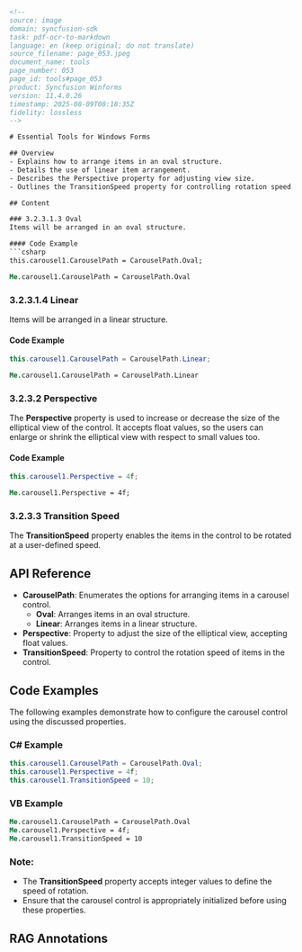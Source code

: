 ```html
<!-- 
source: image
domain: syncfusion-sdk
task: pdf-ocr-to-markdown
language: en (keep original; do not translate)
source_filename: page_053.jpeg
document_name: tools
page_number: 053
page_id: tools#page_053
product: Syncfusion Winforms
version: 11.4.0.26
timestamp: 2025-08-09T08:18:35Z
fidelity: lossless
-->

# Essential Tools for Windows Forms

## Overview
- Explains how to arrange items in an oval structure.
- Details the use of linear item arrangement.
- Describes the Perspective property for adjusting view size.
- Outlines the TransitionSpeed property for controlling rotation speed.

## Content

### 3.2.3.1.3 Oval
Items will be arranged in an oval structure.

#### Code Example
```csharp
this.carousel1.CarouselPath = CarouselPath.Oval;
```

```vb
Me.carousel1.CarouselPath = CarouselPath.Oval
```

### 3.2.3.1.4 Linear
Items will be arranged in a linear structure.

#### Code Example
```csharp
this.carousel1.CarouselPath = CarouselPath.Linear;
```

```vb
Me.carousel1.CarouselPath = CarouselPath.Linear
```

### 3.2.3.2 Perspective
The **Perspective** property is used to increase or decrease the size of the elliptical view of the control. It accepts float values, so the users can enlarge or shrink the elliptical view with respect to small values too.

#### Code Example
```csharp
this.carousel1.Perspective = 4f;
```

```vb
Me.carousel1.Perspective = 4f;
```

### 3.2.3.3 Transition Speed
The **TransitionSpeed** property enables the items in the control to be rotated at a user-defined speed.

## API Reference
- **CarouselPath**: Enumerates the options for arranging items in a carousel control.
  - **Oval**: Arranges items in an oval structure.
  - **Linear**: Arranges items in a linear structure.
- **Perspective**: Property to adjust the size of the elliptical view, accepting float values.
- **TransitionSpeed**: Property to control the rotation speed of items in the control.

## Code Examples
The following examples demonstrate how to configure the carousel control using the discussed properties.

### C# Example
```csharp
this.carousel1.CarouselPath = CarouselPath.Oval;
this.carousel1.Perspective = 4f;
this.carousel1.TransitionSpeed = 10;
```

### VB Example
```vb
Me.carousel1.CarouselPath = CarouselPath.Oval
Me.carousel1.Perspective = 4f;
Me.carousel1.TransitionSpeed = 10
```

### Note:
- The **TransitionSpeed** property accepts integer values to define the speed of rotation.
- Ensure that the carousel control is appropriately initialized before using these properties.

## RAG Annotations
<!-- tags: [Syncfusion Winforms, Carousel Control, CarouselPath, Perspective, TransitionSpeed] keywords: [item arrangement, oval structure, linear structure, elliptical view, rotation speed] -->
```